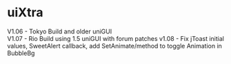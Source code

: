 # uiXtra

V1.06 - Tokyo Build and older uniGUI<br>
V1.07 - Rio Build using 1.5 uniGUI with forum patches
v1.08 - Fix jToast initial values, SweetAlert callback, add SetAnimate/method to toggle Animation in BubbleBg
